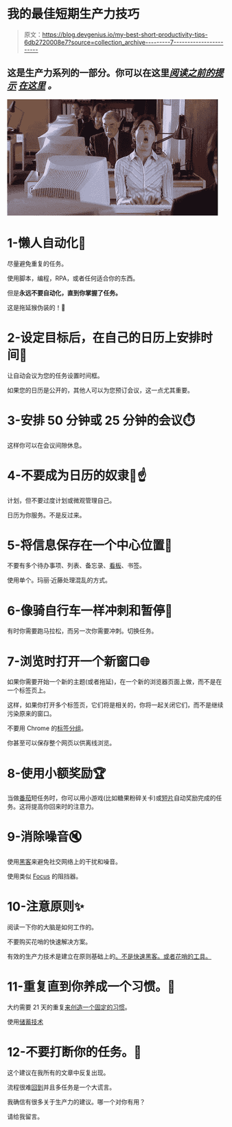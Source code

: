 # 我的最佳短期生产力技巧

> 原文：<https://blog.devgenius.io/my-best-short-productivity-tips-6db2720008e7?source=collection_archive---------7----------------------->

## 这是生产力系列的一部分。你可以在这里[*阅读之前的提示*](https://medium.com/dev-genius/10-more-simple-tips-to-boost-your-productivity-x2-2021-guide-8a44e761c4da) [*在这里*](https://medium.com/dev-genius/16-simple-tips-to-boost-your-productivity-x10-5977e2a00697) *。*

![](img/306c25f9c7932a3569f9997d6e68c2c5.png)

# 1-懒人自动化🤖

尽量避免重复的任务。

使用脚本，编程，RPA，或者任何适合你的东西。

但是**永远不要自动化，直到你掌握了任务。**

这是拖延猴伪装的！🙈

# 2-设定目标后，在自己的日历上安排时间📆

让自动会议为您的任务设置时间框。

如果您的日历是公开的，其他人可以为您预订会议，这一点尤其重要。

# 3-安排 50 分钟或 25 分钟的会议⏱️

这样你可以在会议间隙休息。

# 4-不要成为日历的奴隶📅☝️

计划，但不要过度计划或微观管理自己。

日历为你服务。不是反过来。

# 5-将信息保存在一个中心位置📑

不要有多个待办事项、列表、备忘录、[看板](https://en.wikipedia.org/wiki/Kanban)、书签。

使用单个。玛丽·近藤处理混乱的方式。

# 6-像骑自行车一样冲刺和暂停🚴

有时你需要跑马拉松，而另一次你需要冲刺。切换任务。

# 7-浏览时打开一个新窗口🌐

如果你需要开始一个新的主题(或者拖延)，在一个新的浏览器页面上做，而不是在一个标签页上。

这样，如果你打开多个标签页，它们将是相关的，你将一起关闭它们，而不是继续污染原来的窗口。

不要用 Chrome 的[标签分组](https://blog.google/products/chrome/manage-tabs-with-google-chrome/)。

你甚至可以保存整个网页以供离线浏览。

# 8-使用小额奖励🏆

当做[番茄](https://francescocirillo.com/pages/pomodoro-technique)短任务时，你可以用小游戏(比如糖果粉碎关卡)或[短片](https://www.youtube.com/channel/UC7sDT8jZ76VLV1u__krUutA)自动奖励完成的任务。这将提高你回来时的注意力。

# 9-消除噪音🔇

使用[黑客](https://ivm.hashnode.dev/twitter-setup)来避免社交网络上的干扰和噪音。

使用类似 [Focus](https://heyfocus.com/) 的阻挡器。

# 10-注意原则✨

阅读一下你的大脑是如何工作的。

不要购买花哨的快速解决方案。

有效的生产力技术是建立在原则基础上的[。不是快速黑客。或者花哨的工具。](https://www.freecodecamp.org/news/how-to-get-things-done-lessons-in-productivity/)

# 11-重复直到你养成一个习惯。🔁

大约需要 21 天的重复[来创造一个固定的习惯](https://maximilianocontieri.com/10-more-simple-tips-to-boost-your-productivity-x2-2021-guide)。

使用[储蓄技术](https://lifehacker.com/start-your-day-off-right-with-the-savers-morning-routin-1716241117)

# 12-不要打断你的任务。🚦

这个建议在我所有的文章中反复出现。

流程很难[回到](https://techtreats.pacohq.com/the-high-price-of-context-switching-for-developers-and-ways-to-avoid-it)并且多任务是一个大谎言。

我确信有很多关于生产力的建议。哪一个对你有用？

请给我留言。